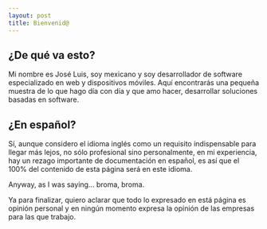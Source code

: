 ```yaml
---
layout: post
title: Bienvenid@ 
---
```


## ¿De qué va esto?

Mi nombre es José Luis, soy mexicano y soy desarrollador de software especializado en web y dispositivos móviles. Aquí encontrarás una pequeña muestra de lo que hago día con día y que amo hacer, desarrollar soluciones basadas en software.

## ¿En español?

Sí, aunque considero el idioma inglés como un requisito indispensable para llegar más lejos, no sólo profesional sino personalmente, en mi experiencia, hay un rezago importante de documentación en español, es así que el 100% del contenido de esta página será en este idioma.

Anyway, as I was saying... broma, broma.

Ya para finalizar, quiero aclarar que todo lo expresado en está página es opinión personal y en ningún momento expresa la opinión de las empresas para las que trabajo.
